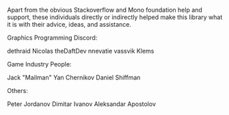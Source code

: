 Apart from the obvious Stackoverflow and Mono foundation help and support, these individuals
directly or indirectly helped make this library what it is with their advice, ideas, and assistance.

Graphics Programming Discord:

dethraid
Nicolas
theDaftDev
nnevatie
vassvik
Klems

Game Industry People:

Jack "Mailman"
Yan Chernikov
Daniel Shiffman

Others:

Peter Jordanov
Dimitar Ivanov
Aleksandar Apostolov
